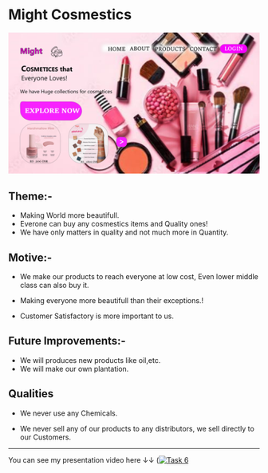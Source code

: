 # Might Cosmestics 

![Might Cosmestics]( https://github.com/smilest-soul/Cognizance/blob/main/Task%203/A.png "Might Cosmestics")

## Theme:-

* Making World more beautifull.
* Everone can buy any cosmestics items and Quality ones!
* We have only matters in quality and not much more in Quantity.



## Motive:-



* We make our products to reach everyone at low cost, Even lower middle class can also buy it.

* Making everyone more beautifull than their exceptions.!

* Customer Satisfactory is more important to us.


## Future Improvements:-


* We will produces new products like oil,etc. 
* We will make our own plantation.

## Qualities

* We never use any Chemicals.

* We never sell any of our products to any distributors, we sell directly to our Customers.

***
You can see my presentation video here ↓↓
([![Task 6](https://res.cloudinary.com/marcomontalbano/image/upload/v1646315543/video_to_markdown/images/youtube--Kqr00kYd3Ik-c05b58ac6eb4c4700831b2b3070cd403.jpg)](https://www.youtube.com/watch?v=Kqr00kYd3Ik "Task 6") 


